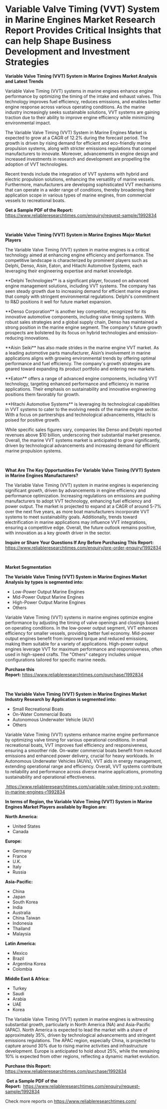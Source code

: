 <p><h1>Variable Valve Timing (VVT) System in Marine Engines Market Research Report Provides Critical Insights that can help Shape Business Development and Investment Strategies</h1></p><p><strong>Variable Valve Timing (VVT) System in Marine Engines Market Analysis and Latest Trends</strong></p>
<p><p>Variable Valve Timing (VVT) systems in marine engines enhance engine performance by optimizing the timing of the intake and exhaust valves. This technology improves fuel efficiency, reduces emissions, and enables better engine response across various operating conditions. As the marine industry increasingly seeks sustainable solutions, VVT systems are gaining traction due to their ability to improve engine efficiency while minimizing environmental impact.</p><p>The Variable Valve Timing (VVT) System in Marine Engines Market is expected to grow at a CAGR of 12.2% during the forecast period. The growth is driven by rising demand for efficient and eco-friendly marine propulsion systems, along with stricter emissions regulations that compel manufacturers to innovate. Moreover, advancements in engine design and increased investments in research and development are propelling the adoption of VVT technologies.</p><p>Recent trends include the integration of VVT systems with hybrid and electric propulsion solutions, enhancing the versatility of marine vessels. Furthermore, manufacturers are developing sophisticated VVT mechanisms that can operate in a wider range of conditions, thereby broadening their application scope in various types of marine engines, from commercial vessels to recreational boats.</p></p>
<p><strong>Get a Sample PDF of the Report:&nbsp;</strong> <a href="https://www.reliableresearchtimes.com/enquiry/request-sample/1992834?utm_campaign=2669&utm_medium=2&utm_source=Github&utm_content=ia&utm_term=02032025&utm_id=variable-valve-timing-vvt-system-in-marine-engines">https://www.reliableresearchtimes.com/enquiry/request-sample/1992834</a></p>
<p>&nbsp;</p>
<p><strong>Variable Valve Timing (VVT) System in Marine Engines Major Market Players</strong></p>
<p><p>The Variable Valve Timing (VVT) system in marine engines is a critical technology aimed at enhancing engine efficiency and performance. The competitive landscape is characterized by prominent players such as Delphi, Denso, Aisin, Eaton, and Hitachi Automotive Systems, each leveraging their engineering expertise and market knowledge.</p><p>**Delphi Technologies** is a significant player, focused on advanced engine management solutions, including VVT systems. The company has seen steady growth due to increasing demand for efficient marine engines that comply with stringent environmental regulations. Delphi's commitment to R&D positions it well for future market expansion.</p><p>**Denso Corporation** is another key competitor, recognized for its innovative automotive components, including valve timing systems. With robust sales strategies and a global supply chain, Denso has maintained a strong position in the marine engine segment. The company's future growth prospects are bolstered by its focus on hybrid technologies and emission-reducing innovations.</p><p>**Aisin Seiki** has also made strides in the marine engine VVT market. As a leading automotive parts manufacturer, Aisin’s involvement in marine applications aligns with growing environmental trends by offering optimal performance and fuel efficiency. The company's growth strategies are geared toward expanding its product portfolio and entering new markets.</p><p>**Eaton** offers a range of advanced engine components, including VVT technology, targeting enhanced performance and efficiency in marine applications. Their emphasis on sustainability and innovative engineering positions them favorably for growth.</p><p>**Hitachi Automotive Systems** is leveraging its technological capabilities in VVT systems to cater to the evolving needs of the marine engine sector. With a focus on partnerships and technological advancements, Hitachi is poised for positive growth.</p><p>While specific sales figures vary, companies like Denso and Delphi reported revenues above $10 billion, underscoring their substantial market presence. Overall, the marine VVT systems market is anticipated to grow significantly, driven by technological advancements and increasing demand for efficient marine propulsion systems.</p></p>
<p>&nbsp;</p>
<p><strong>What Are The Key Opportunities For Variable Valve Timing (VVT) System in Marine Engines Manufacturers?</strong></p>
<p><p>The Variable Valve Timing (VVT) system in marine engines is experiencing significant growth, driven by advancements in engine efficiency and performance optimization. Increasing regulations on emissions are pushing manufacturers to adopt VVT technology, enhancing fuel efficiency and power output. The market is projected to expand at a CAGR of around 5-7% over the next five years, as more boat manufacturers incorporate VVT systems to meet sustainability goals. Additionally, trends toward electrification in marine applications may influence VVT integrations, ensuring a competitive edge. Overall, the future outlook remains positive, with innovation as a key growth driver in the sector.</p></p>
<p><strong>Inquire or Share Your Questions If Any Before Purchasing This Report:</strong> <a href="https://www.reliableresearchtimes.com/enquiry/pre-order-enquiry/1992834?utm_campaign=2669&utm_medium=2&utm_source=Github&utm_content=ia&utm_term=02032025&utm_id=variable-valve-timing-vvt-system-in-marine-engines">https://www.reliableresearchtimes.com/enquiry/pre-order-enquiry/1992834</a></p>
<p>&nbsp;</p>
<p><strong>Market Segmentation</strong></p>
<p><strong>The Variable Valve Timing (VVT) System in Marine Engines Market Analysis by types is segmented into:</strong></p>
<p><ul><li>Low-Power Output Marine Engines</li><li>Mid-Power Output Marine Engines</li><li>High-Power Output Marine Engines</li><li>Others</li></ul></p>
<p><p>Variable Valve Timing (VVT) systems in marine engines optimize engine performance by adjusting the timing of valve openings and closings based on operating conditions. In the low-power output segment, VVT enhances efficiency for smaller vessels, providing better fuel economy. Mid-power output engines benefit from improved torque and reduced emissions, making them suitable for a variety of applications. High-power output engines leverage VVT for maximum performance and responsiveness, often used in high-speed crafts. The "Others" category includes unique configurations tailored for specific marine needs.</p></p>
<p><strong>Purchase this Report:&nbsp;</strong><a href="https://www.reliableresearchtimes.com/purchase/1992834?utm_campaign=2669&utm_medium=2&utm_source=Github&utm_content=ia&utm_term=02032025&utm_id=variable-valve-timing-vvt-system-in-marine-engines">https://www.reliableresearchtimes.com/purchase/1992834</a></p>
<p>&nbsp;</p>
<p><strong>The Variable Valve Timing (VVT) System in Marine Engines Market Industry Research by Application is segmented into:</strong></p>
<p><ul><li>Small Recreational Boats</li><li>On-Water Commercial Boats</li><li>Autonomous Underwater Vehicle (AUV)</li><li>Others</li></ul></p>
<p><p>Variable Valve Timing (VVT) systems enhance marine engine performance by optimizing valve timing for various operational conditions. In small recreational boats, VVT improves fuel efficiency and responsiveness, ensuring a smoother ride. On-water commercial boats benefit from reduced emissions and enhanced power delivery, crucial for heavy workloads. In Autonomous Underwater Vehicles (AUVs), VVT aids in energy management, extending operational range and efficiency. Overall, VVT systems contribute to reliability and performance across diverse marine applications, promoting sustainability and operational effectiveness.</p></p>
<p><a href="https://www.reliableresearchtimes.com/variable-valve-timing-vvt-system-in-marine-engines-r1992834?utm_campaign=2669&utm_medium=2&utm_source=Github&utm_content=ia&utm_term=02032025&utm_id=variable-valve-timing-vvt-system-in-marine-engines">&nbsp;https://www.reliableresearchtimes.com/variable-valve-timing-vvt-system-in-marine-engines-r1992834</a></p>
<p><strong>In terms of Region, the Variable Valve Timing (VVT) System in Marine Engines Market Players available by Region are:</strong></p>
<p>
    <p> <strong> North America: </strong>
        <ul>
            <li>United States</li>
            <li>Canada</li>
        </ul>
        </p> 
    <p> <strong> Europe: </strong>
        <ul>
            <li>Germany</li>
            <li>France</li>
            <li>U.K.</li>
            <li>Italy</li>
            <li>Russia</li>
        </ul>
        </p> 
    <p> <strong> Asia-Pacific: </strong>
        <ul>
            <li>China</li>
            <li>Japan</li>
            <li>South Korea</li>
            <li>India</li>
            <li>Australia</li>
            <li>China Taiwan</li>
            <li>Indonesia</li>
            <li>Thailand</li>
            <li>Malaysia</li>
        </ul>
        </p> 
    <p> <strong> Latin America: </strong>
        <ul>
            <li>Mexico</li>
            <li>Brazil</li>
            <li>Argentina Korea</li>
            <li>Colombia</li>
        </ul>
        </p> 
    <p> <strong> Middle East & Africa: </strong>
        <ul>
            <li>Turkey</li>
            <li>Saudi</li>
            <li>Arabia</li>
            <li>UAE</li>
            <li>Korea</li>
        </ul>
    </p>
    </p>
<p><p>The Variable Valve Timing (VVT) system in marine engines is witnessing substantial growth, particularly in North America (NA) and Asia-Pacific (APAC). North America is expected to lead the market with a share of approximately 35%, driven by technological advancements and stringent emissions regulations. The APAC region, especially China, is projected to capture around 30% due to rising marine activities and infrastructure development. Europe is anticipated to hold about 25%, while the remaining 10% is expected from other regions, reflecting a dynamic market evolution.</p></p>
<p><strong>Purchase this Report: </strong><a href="https://www.reliableresearchtimes.com/purchase/1992834?utm_campaign=2669&utm_medium=2&utm_source=Github&utm_content=ia&utm_term=02032025&utm_id=variable-valve-timing-vvt-system-in-marine-engines">https://www.reliableresearchtimes.com/purchase/1992834</a></p>
<p>&nbsp;<strong>Get a Sample PDF of the Report:&nbsp;&nbsp;</strong><a href="https://www.reliableresearchtimes.com/enquiry/request-sample/1992834?utm_campaign=2669&utm_medium=2&utm_source=Github&utm_content=ia&utm_term=02032025&utm_id=variable-valve-timing-vvt-system-in-marine-engines">https://www.reliableresearchtimes.com/enquiry/request-sample/1992834</a></p>
<p><strong></strong></p>
<p>Check more reports on <a href="https://www.reliableresearchtimes.com/?utm_campaign=2669&utm_medium=2&utm_source=Github&utm_content=ia&utm_term=02032025&utm_id=variable-valve-timing-vvt-system-in-marine-engines">https://www.reliableresearchtimes.com/</a></p>
